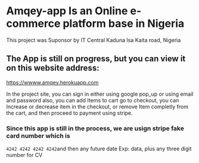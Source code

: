 # Amqey-app Is an Online e-commerce platform base in Nigeria 

This project was Suponsor by IT Central Kaduna Isa Kaita road, Nigeria

## The App is still on progress, but you can view it on this website address: 
  https://wwww.amqey.herokuapp.com 

In the project site, you can sign in either using google pop_up or using email and password also,
  you can add Items to cart go to checkout, you can Increase or decrease item in the checkout, or remove Item completly
  from the cart, and then proceed to payment using stripe.

### Since this app is still in the process,  we are usign stripe fake card number which is 
`4242 4242 4242 4242`and then any future date Exp: data, plus  any three digit number for CV
